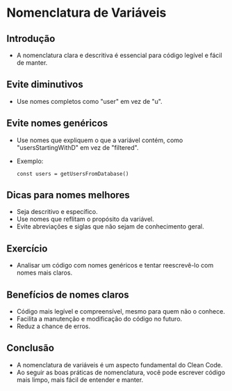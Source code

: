 # Nomenclatura de Variáveis

## **Introdução**

- A nomenclatura clara e descritiva é essencial para código legível e fácil de manter.

## **Evite diminutivos**

- Use nomes completos como "user" em vez de "u".

## **Evite nomes genéricos**

- Use nomes que expliquem o que a variável contém, como "usersStartingWithD" em vez de "filtered".
- Exemplo:
    
    ```tsx
    const users = getUsersFromDatabase()
    ```
    

## **Dicas para nomes melhores**

- Seja descritivo e específico.
- Use nomes que reflitam o propósito da variável.
- Evite abreviações e siglas que não sejam de conhecimento geral.

## **Exercício**

- Analisar um código com nomes genéricos e tentar reescrevê-lo com nomes mais claros.

## **Benefícios de nomes claros**

- Código mais legível e compreensível, mesmo para quem não o conhece.
- Facilita a manutenção e modificação do código no futuro.
- Reduz a chance de erros.

## **Conclusão**

- A nomenclatura de variáveis é um aspecto fundamental do Clean Code.
- Ao seguir as boas práticas de nomenclatura, você pode escrever código mais limpo, mais fácil de entender e manter.